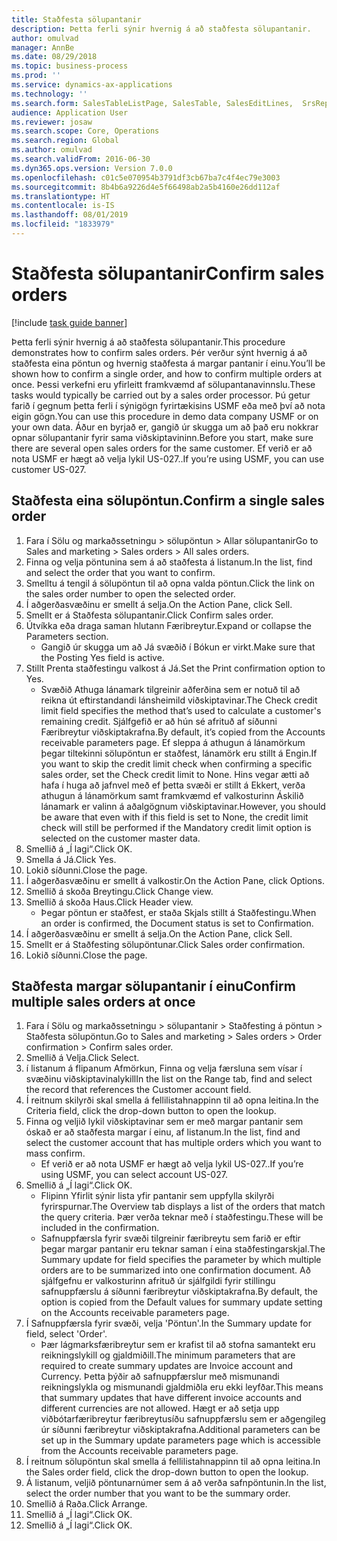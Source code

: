 ```yaml
---
title: Staðfesta sölupantanir
description: Þetta ferli sýnir hvernig á að staðfesta sölupantanir.
author: omulvad
manager: AnnBe
ms.date: 08/29/2018
ms.topic: business-process
ms.prod: ''
ms.service: dynamics-ax-applications
ms.technology: ''
ms.search.form: SalesTableListPage, SalesTable, SalesEditLines,  SrsReportViewerForm, CustConfirmJournal, SysQueryForm, SysQueryFieldLookUp, SysLookup, SalesParmIdLookup
audience: Application User
ms.reviewer: josaw
ms.search.scope: Core, Operations
ms.search.region: Global
ms.author: omulvad
ms.search.validFrom: 2016-06-30
ms.dyn365.ops.version: Version 7.0.0
ms.openlocfilehash: c01c5e070954b3791df3cb67ba7c4f4ec79e3003
ms.sourcegitcommit: 8b4b6a9226d4e5f66498ab2a5b4160e26dd112af
ms.translationtype: HT
ms.contentlocale: is-IS
ms.lasthandoff: 08/01/2019
ms.locfileid: "1833979"
---
```

# <a name="confirm-sales-orders"></a><span data-ttu-id="dcc7a-103">Staðfesta sölupantanir</span><span class="sxs-lookup"><span data-stu-id="dcc7a-103">Confirm sales orders</span></span>

[!include [task guide banner](../../includes/task-guide-banner.md)]

<span data-ttu-id="dcc7a-104">Þetta ferli sýnir hvernig á að staðfesta sölupantanir.</span><span class="sxs-lookup"><span data-stu-id="dcc7a-104">This procedure demonstrates how to confirm sales orders.</span></span> <span data-ttu-id="dcc7a-105">Þér verður sýnt hvernig á að staðfesta eina pöntun og hvernig staðfesta á margar pantanir í einu.</span><span class="sxs-lookup"><span data-stu-id="dcc7a-105">You’ll be shown how to confirm a single order, and how to confirm multiple orders at once.</span></span> <span data-ttu-id="dcc7a-106">Þessi verkefni eru yfirleitt framkvæmd af sölupantanavinnslu.</span><span class="sxs-lookup"><span data-stu-id="dcc7a-106">These tasks would typically be carried out by a sales order processor.</span></span> <span data-ttu-id="dcc7a-107">Þú getur farið í gegnum þetta ferli í sýnigögn fyrirtækisins USMF eða með því að nota eigin gögn.</span><span class="sxs-lookup"><span data-stu-id="dcc7a-107">You can use this procedure in demo data company USMF or on your own data.</span></span> <span data-ttu-id="dcc7a-108">Áður en byrjað er, gangið úr skugga um að það eru nokkrar opnar sölupantanir fyrir sama viðskiptavininn.</span><span class="sxs-lookup"><span data-stu-id="dcc7a-108">Before you start, make sure there are several open sales orders for the same customer.</span></span> <span data-ttu-id="dcc7a-109">Ef verið er að nota USMF er hægt að velja lykil US-027..</span><span class="sxs-lookup"><span data-stu-id="dcc7a-109">If you’re using USMF, you can use customer US-027.</span></span>


## <a name="confirm-a-single-sales-order"></a><span data-ttu-id="dcc7a-110">Staðfesta eina sölupöntun.</span><span class="sxs-lookup"><span data-stu-id="dcc7a-110">Confirm a single sales order</span></span>
1. <span data-ttu-id="dcc7a-111">Fara í Sölu og markaðssetningu > sölupöntun > Allar sölupantanir</span><span class="sxs-lookup"><span data-stu-id="dcc7a-111">Go to Sales and marketing > Sales orders > All sales orders.</span></span>
2. <span data-ttu-id="dcc7a-112">Finna og velja pöntunina sem á að staðfesta á listanum.</span><span class="sxs-lookup"><span data-stu-id="dcc7a-112">In the list, find and select the order that you want to confirm.</span></span>
3. <span data-ttu-id="dcc7a-113">Smelltu á tengil á sölupöntun til að opna valda pöntun.</span><span class="sxs-lookup"><span data-stu-id="dcc7a-113">Click the link on the sales order number to open the selected order.</span></span>
4. <span data-ttu-id="dcc7a-114">Í aðgerðasvæðinu er smellt á selja.</span><span class="sxs-lookup"><span data-stu-id="dcc7a-114">On the Action Pane, click Sell.</span></span>
5. <span data-ttu-id="dcc7a-115">Smellt er á Staðfesta sölupantanir.</span><span class="sxs-lookup"><span data-stu-id="dcc7a-115">Click Confirm sales order.</span></span>
6. <span data-ttu-id="dcc7a-116">Útvíkka eða draga saman hlutann Færibreytur.</span><span class="sxs-lookup"><span data-stu-id="dcc7a-116">Expand or collapse the Parameters section.</span></span>
    * <span data-ttu-id="dcc7a-117">Gangið úr skugga um að Já svæðið í Bókun er virkt.</span><span class="sxs-lookup"><span data-stu-id="dcc7a-117">Make sure that the Posting Yes field is active.</span></span>  
7. <span data-ttu-id="dcc7a-118">Stillt Prenta staðfestingu valkost á Já.</span><span class="sxs-lookup"><span data-stu-id="dcc7a-118">Set the Print confirmation option to Yes.</span></span>
    * <span data-ttu-id="dcc7a-119">Svæðið Athuga lánamark tilgreinir aðferðina sem er notuð til að reikna út eftirstandandi lánsheimild viðskiptavinar.</span><span class="sxs-lookup"><span data-stu-id="dcc7a-119">The Check credit limit field specifies the method that’s used to calculate a customer's remaining credit.</span></span> <span data-ttu-id="dcc7a-120">Sjálfgefið er að hún sé afrituð af síðunni Færibreytur viðskiptakrafna.</span><span class="sxs-lookup"><span data-stu-id="dcc7a-120">By default, it’s copied from the Accounts receivable parameters page.</span></span> <span data-ttu-id="dcc7a-121">Ef sleppa á athugun á lánamörkum þegar tiltekinni sölupöntun er staðfest, lánamörk eru stillt á Engin.</span><span class="sxs-lookup"><span data-stu-id="dcc7a-121">If you want to skip the credit limit check when confirming a specific sales order, set the Check credit limit to None.</span></span> <span data-ttu-id="dcc7a-122">Hins vegar ætti að hafa í huga að jafnvel með ef þetta svæði er stillt á Ekkert, verða athugun á lánamörkum samt framkvæmd ef valkosturinn Áskilið lánamark er valinn á aðalgögnum viðskiptavinar.</span><span class="sxs-lookup"><span data-stu-id="dcc7a-122">However, you should be aware that even with if this field is set to None, the credit limit check will still be performed if the Mandatory credit limit option is selected on the customer master data.</span></span>  
8. <span data-ttu-id="dcc7a-123">Smellið á „Í lagi“.</span><span class="sxs-lookup"><span data-stu-id="dcc7a-123">Click OK.</span></span>
9. <span data-ttu-id="dcc7a-124">Smella á Já.</span><span class="sxs-lookup"><span data-stu-id="dcc7a-124">Click Yes.</span></span>
10. <span data-ttu-id="dcc7a-125">Lokið síðunni.</span><span class="sxs-lookup"><span data-stu-id="dcc7a-125">Close the page.</span></span>
11. <span data-ttu-id="dcc7a-126">Í aðgerðasvæðinu er smellt á valkostir.</span><span class="sxs-lookup"><span data-stu-id="dcc7a-126">On the Action Pane, click Options.</span></span>
12. <span data-ttu-id="dcc7a-127">Smellið á skoða Breytingu.</span><span class="sxs-lookup"><span data-stu-id="dcc7a-127">Click Change view.</span></span>
13. <span data-ttu-id="dcc7a-128">Smellið á skoða Haus.</span><span class="sxs-lookup"><span data-stu-id="dcc7a-128">Click Header view.</span></span>
    * <span data-ttu-id="dcc7a-129">Þegar pöntun er staðfest, er staða Skjals stillt á Staðfestingu.</span><span class="sxs-lookup"><span data-stu-id="dcc7a-129">When an order is confirmed, the Document status is set to Confirmation.</span></span>  
14. <span data-ttu-id="dcc7a-130">Í aðgerðasvæðinu er smellt á selja.</span><span class="sxs-lookup"><span data-stu-id="dcc7a-130">On the Action Pane, click Sell.</span></span>
15. <span data-ttu-id="dcc7a-131">Smellt er á Staðfesting sölupöntunar.</span><span class="sxs-lookup"><span data-stu-id="dcc7a-131">Click Sales order confirmation.</span></span>
16. <span data-ttu-id="dcc7a-132">Lokið síðunni.</span><span class="sxs-lookup"><span data-stu-id="dcc7a-132">Close the page.</span></span>

## <a name="confirm-multiple-sales-orders-at-once"></a><span data-ttu-id="dcc7a-133">Staðfesta margar sölupantanir í einu</span><span class="sxs-lookup"><span data-stu-id="dcc7a-133">Confirm multiple sales orders at once</span></span>
1. <span data-ttu-id="dcc7a-134">Fara í Sölu og markaðssetningu > sölupantanir > Staðfesting á pöntun > Staðfesta sölupöntun.</span><span class="sxs-lookup"><span data-stu-id="dcc7a-134">Go to Sales and marketing > Sales orders > Order confirmation > Confirm sales order.</span></span>
2. <span data-ttu-id="dcc7a-135">Smellið á Velja.</span><span class="sxs-lookup"><span data-stu-id="dcc7a-135">Click Select.</span></span>
3. <span data-ttu-id="dcc7a-136">í listanum á flipanum Afmörkun, Finna og velja færsluna sem vísar í svæðinu viðskiptavinalykill</span><span class="sxs-lookup"><span data-stu-id="dcc7a-136">In the list on the Range tab, find and select the record that references the Customer account field.</span></span>
4. <span data-ttu-id="dcc7a-137">Í reitnum skilyrði skal smella á fellilistahnappinn til að opna leitina.</span><span class="sxs-lookup"><span data-stu-id="dcc7a-137">In the Criteria field, click the drop-down button to open the lookup.</span></span>
5. <span data-ttu-id="dcc7a-138">Finna og veljið lykil viðskiptavinar sem er með margar pantanir sem óskað er að staðfesta margar í einu, af listanum.</span><span class="sxs-lookup"><span data-stu-id="dcc7a-138">In the list, find and select the customer account that has multiple orders which you want to mass confirm.</span></span>
    * <span data-ttu-id="dcc7a-139">Ef verið er að nota USMF er hægt að velja lykil US-027..</span><span class="sxs-lookup"><span data-stu-id="dcc7a-139">If you’re using USMF, you can select account US-027.</span></span>  
6. <span data-ttu-id="dcc7a-140">Smellið á „Í lagi“.</span><span class="sxs-lookup"><span data-stu-id="dcc7a-140">Click OK.</span></span>
    * <span data-ttu-id="dcc7a-141">Flipinn Yfirlit sýnir lista yfir pantanir sem uppfylla skilyrði fyrirspurnar.</span><span class="sxs-lookup"><span data-stu-id="dcc7a-141">The Overview tab displays a list of the orders that match the query criteria.</span></span> <span data-ttu-id="dcc7a-142">Þær verða teknar með í staðfestingu.</span><span class="sxs-lookup"><span data-stu-id="dcc7a-142">These will be included in the confirmation.</span></span>  
    * <span data-ttu-id="dcc7a-143">Safnuppfærsla fyrir svæði tilgreinir færibreytu sem farið er eftir þegar margar pantanir eru teknar saman í eina staðfestingarskjal.</span><span class="sxs-lookup"><span data-stu-id="dcc7a-143">The Summary update for field specifies the parameter by which multiple orders are to be summarized into one confirmation document.</span></span> <span data-ttu-id="dcc7a-144">Að sjálfgefnu er valkosturinn afrituð úr sjálfgildi fyrir stillingu safnuppfærslu á síðunni færibreytur viðskiptakrafna.</span><span class="sxs-lookup"><span data-stu-id="dcc7a-144">By default, the option is copied from the Default values for summary update setting on the Accounts receivable parameters page.</span></span>  
7. <span data-ttu-id="dcc7a-145">Í Safnuppfærsla fyrir svæði, velja 'Pöntun'.</span><span class="sxs-lookup"><span data-stu-id="dcc7a-145">In the Summary update for field, select 'Order'.</span></span>
    * <span data-ttu-id="dcc7a-146">Þær lágmarksfæribreytur sem er krafist til að stofna samantekt eru reikningslykill og gjaldmiðill.</span><span class="sxs-lookup"><span data-stu-id="dcc7a-146">The minimum parameters that are required to create summary updates are Invoice account and Currency.</span></span> <span data-ttu-id="dcc7a-147">Þetta þýðir að safnuppfærslur með mismunandi reikningslykla og mismunandi gjaldmiðla eru ekki leyfðar.</span><span class="sxs-lookup"><span data-stu-id="dcc7a-147">This means that summary updates that have different invoice accounts and different currencies are not allowed.</span></span> <span data-ttu-id="dcc7a-148">Hægt er að setja upp viðbótarfæribreytur færibreytusíðu safnuppfærslu sem er aðgengileg úr síðunni færibreytur viðskiptakrafna.</span><span class="sxs-lookup"><span data-stu-id="dcc7a-148">Additional parameters can be set up in the Summary update parameters page which is accessible from the Accounts receivable parameters page.</span></span>  
8. <span data-ttu-id="dcc7a-149">Í reitnum sölupöntun skal smella á fellilistahnappinn til að opna leitina.</span><span class="sxs-lookup"><span data-stu-id="dcc7a-149">In the Sales order field, click the drop-down button to open the lookup.</span></span>
9. <span data-ttu-id="dcc7a-150">Á listanum, veljið pöntunarnúmer sem á að verða safnpöntunin.</span><span class="sxs-lookup"><span data-stu-id="dcc7a-150">In the list, select the order number that you want to be the summary order.</span></span>
10. <span data-ttu-id="dcc7a-151">Smellið á Raða.</span><span class="sxs-lookup"><span data-stu-id="dcc7a-151">Click Arrange.</span></span>
11. <span data-ttu-id="dcc7a-152">Smellið á „Í lagi“.</span><span class="sxs-lookup"><span data-stu-id="dcc7a-152">Click OK.</span></span>
12. <span data-ttu-id="dcc7a-153">Smellið á „Í lagi“.</span><span class="sxs-lookup"><span data-stu-id="dcc7a-153">Click OK.</span></span>

